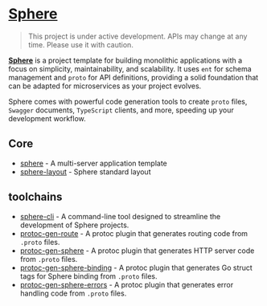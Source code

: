 # [Sphere](https://github.com/go-sphere/sphere)

> This project is under active development. APIs may change at any time. Please use it with caution.

[**Sphere**](https://github.com/go-sphere/sphere) is a project template for building monolithic applications with a focus on simplicity, maintainability, and scalability. It uses `ent` for schema management and `proto` for API definitions, providing a solid foundation that can be adapted for microservices as your project evolves.

Sphere comes with powerful code generation tools to create `proto` files, `Swagger` documents, `TypeScript` clients, and
more, speeding up your development workflow.

## Core
- [sphere](https://github.com/go-sphere/sphere) - A multi-server application template
- [sphere-layout](https://github.com/go-sphere/sphere-layout) - Sphere standard layout

## toolchains
- [sphere-cli](https://github.com/go-sphere/sphere-cli) - A command-line tool designed to streamline the development of Sphere projects.
- [protoc-gen-route](https://github.com/go-sphere/protoc-gen-route) - A protoc plugin that generates routing code from `.proto` files.
- [protoc-gen-sphere](https://github.com/go-sphere/protoc-gen-sphere) - A protoc plugin that generates HTTP server code from `.proto` files.
- [protoc-gen-sphere-binding](https://github.com/go-sphere/protoc-gen-sphere-binding) - A protoc plugin that generates Go struct tags for Sphere binding from `.proto` files.
- [protoc-gen-sphere-errors](https://github.com/go-sphere/protoc-gen-sphere-errors) - A protoc plugin that generates error handling code from `.proto` files.

